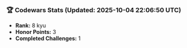 ### 🏆 Codewars Stats (Updated: 2025-10-04 22:06:50 UTC)

- **Rank:** 8 kyu
- **Honor Points:** 3
- **Completed Challenges:** 1
